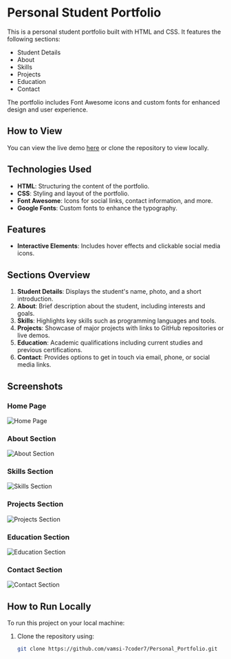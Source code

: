 # Personal Student Portfolio

This is a personal student portfolio built with HTML and CSS. It features the following sections:
- Student Details
- About
- Skills
- Projects
- Education
- Contact

The portfolio includes Font Awesome icons and custom fonts for enhanced design and user experience.

## How to View
You can view the live demo [here](https://github.com/vamsi-7coder7/Personal_Portfolio.git) or clone the repository to view locally.

## Technologies Used
- **HTML**: Structuring the content of the portfolio.
- **CSS**: Styling and layout of the portfolio.
- **Font Awesome**: Icons for social links, contact information, and more.
- **Google Fonts**: Custom fonts to enhance the typography.

## Features
- **Interactive Elements**: Includes hover effects and clickable social media icons.


## Sections Overview
1. **Student Details**: Displays the student's name, photo, and a short introduction.
2. **About**: Brief description about the student, including interests and goals.
3. **Skills**: Highlights key skills such as programming languages and tools.
4. **Projects**: Showcase of major projects with links to GitHub repositories or live demos.
5. **Education**: Academic qualifications including current studies and previous certifications.
6. **Contact**: Provides options to get in touch via email, phone, or social media links.

## Screenshots

### Home Page
![Home Page](https://github.com/user-attachments/assets/ee7739a1-c09a-4c40-ba56-fcdd56431e02)


### About Section
![About Section](https://github.com/user-attachments/assets/34a7c6ac-66c7-405a-b024-4594739e19e5)

### Skills Section
![Skills Section](https://github.com/user-attachments/assets/f473a8d6-0119-4e35-a8ee-d23948e579e4)


### Projects Section
![Projects Section](https://github.com/user-attachments/assets/eb20b4fa-7daf-46dd-88fa-4dee40f7dcec)


### Education Section
![Education Section](https://github.com/user-attachments/assets/6730d102-927b-4159-a4e7-de54d77bea08)

### Contact Section
![Contact Section](https://github.com/user-attachments/assets/1d47fb25-1e50-447a-9849-dbc9dc960e84)

## How to Run Locally
To run this project on your local machine:
1. Clone the repository using:
   ```bash
   git clone https://github.com/vamsi-7coder7/Personal_Portfolio.git
